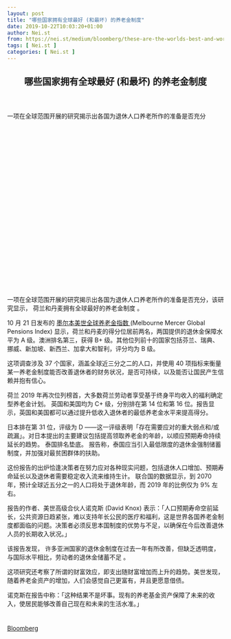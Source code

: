 ```yaml
---
layout: post
title: "哪些国家拥有全球最好 (和最坏) 的养老金制度"
date: 2019-10-22T10:03:20+01:00
author: Nei.st
from: https://nei.st/medium/bloomberg/these-are-the-worlds-best-and-worst-pension-systems
tags: [ Nei.st ]
categories: [ Nei.st ]
---
```


<article class="post-7006 post type-post status-publish format-standard hentry category-bloomberg" id="post-7006">
 <header class="page-header medium Archives">
  <div class="page-header__image">
  </div>
  <div class="page-header__content">
   <h1 class="page-title text-align-center">
    哪些国家拥有全球最好 (和最坏) 的养老金制度
   </h1>
  </div>
 </header>
 <div class="entry-content aesop-entry-content" id="post-7006-content">
  <link as="font" crossorigin="anonymous" href="//cdn.jsdelivr.net/gh/0nd1jyU39XQ/_/glyph/font-face/0uIzqoZjSuJfvSBnvgXTcApMtcVhMcpr.woff" rel="preload" type="font/woff"/>
  <link as="font" crossorigin="anonymous" href="//cdn.jsdelivr.net/gh/0nd1jyU39XQ/_/glyph/font-face/1sTnSLZWDKucPX6SAk.woff" rel="preload" type="font/woff"/>
  <p class="blog-post__description">
   一项在全球范围开展的研究揭示出各国为退休人口养老所作的准备是否充分
  </p>
  <span id="more-7006">
  </span>
  <div class="container large img component-image edge">
   <div class="aspectRatioPlaceholder" style="padding-bottom:75%;height: 0;">
    <div class="progressiveMedia" data-height="1500" data-width="2000">
     <img alt="" class="progressiveMedia-image" data-src="https://cdn.jsdelivr.net/gh/0nd1jyU39XQ/_/img/1/e52bf525ly1g87330bkf6j21jk15o4cf.jpg" src="https://cdn.jsdelivr.net/gh/0nd1jyU39XQ/_/img/1/e52bf525ly1g87330bkf6j21jk15o4cf.jpg"/>
    </div>
   </div>
  </div>
  <p>
   一项在全球范围开展的研究揭示出各国为退休人口养老所作的准备是否充分，该研究显示，
   <span class="markup--p">
    荷兰和丹麦拥有全球最好的养老金制度
   </span>
   。
  </p>
  <p>
   10 月 21 日发布的
   <a href="https://www.monash.edu/business/news/2019/global-pension-index-uncovers-strong-correlation-between-household-debt-and-pension-assets" rel="noopener noreferrer" target="_blank">
    墨尔本美世全球养老金指数
   </a>
   (Melbourne Mercer Global Pensions Index) 显示，荷兰和丹麦的得分位居前两名，两国提供的退休金保障水平为 A 级。澳洲排名第三，获得 B+ 级。其他位列前十的国家包括芬兰、瑞典、挪威、新加坡、新西兰、加拿大和智利，评分均为 B 级。
  </p>
  <p>
   这项调查涉及 37 个国家，涵盖全球近三分之二的人口，并使用 40 项指标来衡量某一养老金制度能否改善退休者的财务状况，是否可持续，以及能否让国民产生信赖并抱有信心。
  </p>
  <p>
   <span class="markup--p">
    荷兰 2019 年再次位列榜首，大多数荷兰劳动者享受基于终身平均收入的福利确定型养老金计划。
   </span>
   英国和美国均为 C+ 级，分别排在第 14 位和第 16 位。报告显示，英国和美国都可以通过提升低收入退休者的最低养老金水平来提高得分。
  </p>
  <p>
   日本排在第 31 位，评级为 D ——这一评级表明「存在需要应对的重大弱点和/或疏漏」。对日本提出的主要建议包括提高领取养老金的年龄，以顺应预期寿命持续延长的趋势。
   <span class="markup--p">
    泰国排名垫底。
   </span>
   报告称，泰国应当引入最低限度的退休金强制储蓄制度，并加强对最贫困群体的扶助。
  </p>
  <div class="code-block code-block-1" style="margin: 8px 0; clear: both;">
   <div class="container ads_KbHEVhh8Rw">
    <div class="card card--blog post-sidebar">
     <div class="card-body">
      <div class="logo_ngcontent-kty-0">
      </div>
      <div class="iframe-blocker U6XAMK63Vh00WqvF2BacIQ">
       <div class="background-h60B">
       </div>
       <div class="WumZiPCS4MeMw4pxQ">
       </div>
      </div>
     </div>
     <div class="card-footer">
      <div class="card-footer-wrapper" layout="row bottom-left">
      </div>
     </div>
    </div>
   </div>
  </div>
  <p>
   这份报告的出炉恰逢决策者在努力应对各种现实问题，包括退休人口增加、预期寿命延长以及退休者需要稳定收入流来维持生计。
   <span class="markup--p">
    联合国的数据显示，到 2070 年，预计全球近五分之一的人口将处于退休年龄，而 2019 年的比例仅为 9% 左右。
   </span>
  </p>
  <p>
   报告的作者、美世高级合伙人诺克斯 (David Knox) 表示：「人口预期寿命空前延长，公共资源日趋紧张，难以支持年长公民的医疗和福利，这是世界各国养老金制度都面临的问题。决策者必须反思本国制度的优势与不足，以确保在今后改善退休人员的长期收入状况。」
  </p>
  <p>
   该报告发现，
   <span class="markup--p">
    许多亚洲国家的退休金制度在过去一年有所改善，但缺乏透明度，与国际水平相比，劳动者的退休金储蓄不足
   </span>
   。
  </p>
  <p>
   这项研究还考察了所谓的财富效应，即支出随财富增加而上升的趋势。美世发现，随着养老金资产的增加，人们会感觉自己更富有，并且更愿意借债。
  </p>
  <p>
   诺克斯在报告中称：「这种结果不是坏事。现有的养老基金资产保障了未来的收入，使居民能够改善自己现在和未来的生活水准。」
  </p>
  <div class="container qyoLgsBMfk2RyP6PZqEQUQ">
   <div class="TA9FsqtAclEQEnnC">
    <a class="q9pBoz6iftkg" href="https://nei.st/medium/bloomberg-businessweek?source=https://www.bloomberg.com/news/articles/2019-10-20/these-are-the-world-s-best-and-worst-pension-systems">
     <div class="ISq0AssRMiRdK46s31e1tA">
      <div class="VBC0sS11TRzyNj7ur4DqLQ">
      </div>
     </div>
    </a>
   </div>
  </div>
  <div class="code-block code-block-2" style="margin: 8px 0; clear: both;">
   <br/>
   <div class="container ads_KbHEVhh8Rw">
    <div class="card card--blog post-sidebar">
     <div class="card-body">
      <div class="logo_ngcontent-kty-0">
      </div>
      <div class="iframe-blocker U6XAMK63Vh00WqvF2BacIQ">
       <div class="background-h60B">
       </div>
       <div class="WumZiPCS4MeMw4pxQ">
       </div>
      </div>
     </div>
     <div class="card-footer">
      <div class="card-footer-wrapper" layout="row bottom-left">
      </div>
     </div>
    </div>
   </div>
  </div>
 </div>
 <footer class="entry-footer">
  <div class="categories icon-link">
   <a href="https://nei.st/category/medium/bloomberg" rel="category tag">
    Bloomberg
   </a>
  </div>
 </footer>
</article>

